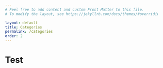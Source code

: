 ```yaml
---
# Feel free to add content and custom Front Matter to this file.
# To modify the layout, see https://jekyllrb.com/docs/themes/#overriding-theme-defaults

layout: default
title: Categories
permalink: /categories
order: 2
---
```


<h1>Test</h1>